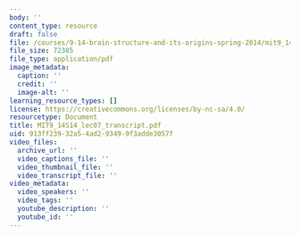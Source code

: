 ```yaml
---
body: ''
content_type: resource
draft: false
file: /courses/9-14-brain-structure-and-its-origins-spring-2014/mit9_14s14_lec07_transcript.pdf
file_size: 72385
file_type: application/pdf
image_metadata:
  caption: ''
  credit: ''
  image-alt: ''
learning_resource_types: []
license: https://creativecommons.org/licenses/by-nc-sa/4.0/
resourcetype: Document
title: MIT9_14S14_lec07_transcript.pdf
uid: 913ff239-32a5-4ad2-9349-9f3adde3057f
video_files:
  archive_url: ''
  video_captions_file: ''
  video_thumbnail_file: ''
  video_transcript_file: ''
video_metadata:
  video_speakers: ''
  video_tags: ''
  youtube_description: ''
  youtube_id: ''
---
```

